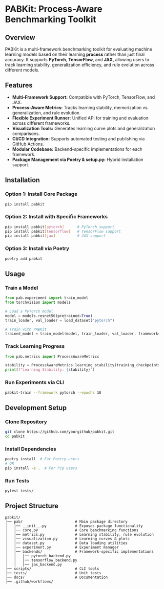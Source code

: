 # PABKit: Process-Aware Benchmarking Toolkit

## Overview
PABKit is a multi-framework benchmarking toolkit for evaluating machine learning models based on their learning **process** rather than just final accuracy. It supports **PyTorch**, **TensorFlow**, and **JAX**, allowing users to track learning stability, generalization efficiency, and rule evolution across different models.

## Features
- **Multi-Framework Support:** Compatible with PyTorch, TensorFlow, and JAX.
- **Process-Aware Metrics:** Tracks learning stability, memorization vs. generalization, and rule evolution.
- **Flexible Experiment Runner:** Unified API for training and evaluation across different frameworks.
- **Visualization Tools:** Generates learning curve plots and generalization comparisons.
- **CI/CD Integration:** Supports automated testing and publishing via GitHub Actions.
- **Modular Codebase:** Backend-specific implementations for each framework.
- **Package Management via Poetry & setup.py:** Hybrid installation support.

## Installation

### Option 1: Install Core Package
```sh
pip install pabkit
```

### Option 2: Install with Specific Frameworks
```sh
pip install pabkit[pytorch]      # PyTorch support
pip install pabkit[tensorflow]   # TensorFlow support
pip install pabkit[jax]          # JAX support
```

### Option 3: Install via Poetry
```sh
poetry add pabkit
```

## Usage

### Train a Model
```python
from pab.experiment import train_model
from torchvision import models

# Load a PyTorch model
model = models.resnet50(pretrained=True)
train_loader, val_loader = load_dataset("pytorch")

# Train with PABKit
trained_model = train_model(model, train_loader, val_loader, framework="pytorch", epochs=10)
```

### Track Learning Progress
```python
from pab.metrics import ProcessAwareMetrics

stability = ProcessAwareMetrics.learning_stability(training_checkpoints)
print(f"Learning Stability: {stability}")
```

### Run Experiments via CLI
```sh
pabkit-train --framework pytorch --epochs 10
```

## Development Setup

### Clone Repository
```sh
git clone https://github.com/yourgithub/pabkit.git
cd pabkit
```

### Install Dependencies
```sh
poetry install  # For Poetry users
# OR
pip install -e .  # For Pip users
```

### Run Tests
```sh
pytest tests/
```

## Project Structure
```
pabkit/
│── pab/                        # Main package directory
│   │── __init__.py             # Exposes package functionality
│   │── core.py                 # Core benchmarking functions
│   │── metrics.py              # Learning stability, rule evolution
│   │── visualization.py        # Learning curves & plots
│   │── dataset.py              # Data loading utilities
│   │── experiment.py           # Experiment manager
│   │── backends/               # Framework-specific implementations
│   │   │── pytorch_backend.py
│   │   │── tensorflow_backend.py
│   │   │── jax_backend.py
│── scripts/                    # CLI tools
│── tests/                      # Unit tests
│── docs/                       # Documentation
│── .github/workflows/